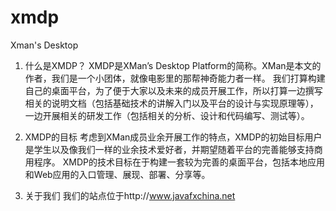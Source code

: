 # xmdp
Xman's Desktop
1.	什么是XMDP？
XMDP是XMan’s Desktop Platform的简称。XMan是本文的作者，我们是一个小团体，就像电影里的那帮神奇能力者一样。
我们打算构建自己的桌面平台，为了便于大家以及未来的成员开展工作，所以打算一边撰写相关的说明文档（包括基础技术的讲解入门以及平台的设计与实现原理等），一边开展相关的研发工作（包括相关的分析、设计和代码编写、测试等）。
2.	XMDP的目标
考虑到XMan成员业余开展工作的特点，XMDP的初始目标用户是学生以及像我们一样的业余技术爱好者，并期望随着平台的完善能够支持商用程序。
XMDP的技术目标在于构建一套较为完善的桌面平台，包括本地应用和Web应用的入口管理、展现、部署、分享等。

3.  关于我们
我们的站点位于http://www.javafxchina.net
